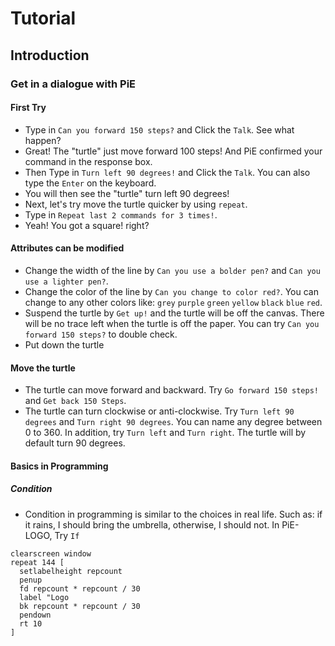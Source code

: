 # Tutorial
## Introduction

### Get in a dialogue with PiE
#### First Try
* Type in ``Can you forward 150 steps?`` and Click the ``Talk``. See what happen?
* Great! The "turtle" just move forward 100 steps! And PiE confirmed your command in the response box.
* Then Type in ``Turn left 90 degrees!`` and Click the ``Talk``. You can also type the ``Enter`` on the keyboard.
* You will then see the "turtle" turn left 90 degrees!
* Next, let's try move the turtle quicker by using ``repeat``.
* Type in ``Repeat last 2 commands for 3 times!``.
* Yeah! You got a square! right?

#### Attributes can be modified
* Change the width of the line by ``Can you use a bolder pen?`` and ``Can you use a lighter pen?``.
* Change the color of the line by ``Can you change to color red?``. You can change to any other colors like: ``grey`` ``purple`` ``green`` ``yellow`` ``black`` ``blue`` ``red``.
* Suspend the turtle by ``Get up!`` and the turtle will be off the canvas. There will be no trace left when the turtle is off the paper. You can try ``Can you forward 150 steps?`` to double check.
* Put down the turtle

#### Move the turtle
* The turtle can move forward and backward. Try ``Go forward 150 steps!`` and ``Get back 150 Steps``.
* The turtle can turn clockwise or anti-clockwise. Try ``Turn left 90 degrees`` and ``Turn right 90 degrees``. You can name any degree between 0 to 360. In addition, try ``Turn left`` and ``Turn right``. The turtle will by default turn 90 degrees.

#### Basics in Programming
##### Condition
* Condition in programming is similar to the choices in real life. Such as: if it rains, I should bring the umbrella, otherwise, I should not. In PiE-LOGO, Try ``If `` 



```
clearscreen window
repeat 144 [
  setlabelheight repcount
  penup
  fd repcount * repcount / 30
  label "Logo
  bk repcount * repcount / 30
  pendown
  rt 10
]
```